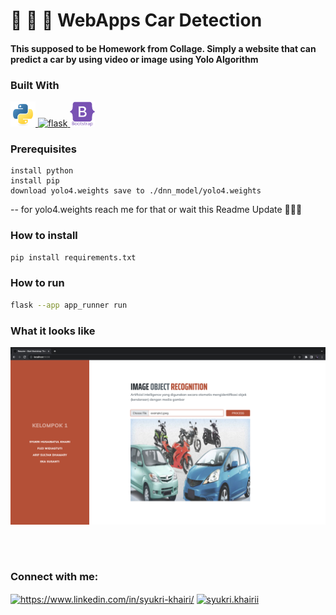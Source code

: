# 🚗 🚕 🚙 WebApps Car Detection
#### This supposed to be Homework from Collage. Simply a website that can predict a car by using video or image using Yolo Algorithm

### Built With
<p align="left"> 
<a href="https://www.python.org" target="_blank" rel="noreferrer"> <img src="https://raw.githubusercontent.com/devicons/devicon/master/icons/python/python-original.svg" alt="python" width="40" height="40"/> </a> 
<a href="https://flask.palletsprojects.com/" target="_blank" rel="noreferrer"> <img src="https://www.vectorlogo.zone/logos/pocoo_flask/pocoo_flask-icon.svg" alt="flask" width="40" height="40"/> </a> 
<a href="https://getbootstrap.com" target="_blank" rel="noreferrer"> <img src="https://raw.githubusercontent.com/devicons/devicon/master/icons/bootstrap/bootstrap-plain-wordmark.svg" alt="bootstrap" width="40" height="40"/> </a> 
</p>

### Prerequisites
``` 
install python
install pip
download yolo4.weights save to ./dnn_model/yolo4.weights
```
-- for yolo4.weights reach me for that or wait this Readme Update 🤣🤣🤣

### How to install
```bash
pip install requirements.txt 
```
### How to run
```bash
flask --app app_runner run
```

### What it looks like
![alt text](https://github.com/syukri21/WebApp-Car-Detection/blob/main/ui.png?raw=true)


<br/>
<br/>

<h3 align="left">Connect with me:</h3>
<p align="left">
<a href="https://linkedin.com/in/syukri-khairi/" target="blank"><img align="center" src="https://raw.githubusercontent.com/rahuldkjain/github-profile-readme-generator/master/src/images/icons/Social/linked-in-alt.svg" alt="https://www.linkedin.com/in/syukri-khairi/" height="30" width="40" /></a>
<a href="https://instagram.com/syukri.khairii" target="blank"><img align="center" src="https://raw.githubusercontent.com/rahuldkjain/github-profile-readme-generator/master/src/images/icons/Social/instagram.svg" alt="syukri.khairii" height="30" width="40" /></a>
</p>
